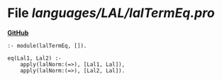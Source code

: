# File _languages/LAL/lalTermEq.pro_
**[GitHub](https://github.com/softlang/yas/blob/master/languages/LAL/lalTermEq.pro)**
```
:- module(lalTermEq, []).

eq(Lal1, Lal2) :-
    apply(lalNorm:(=>), [Lal1, Lal]),
    apply(lalNorm:(=>), [Lal2, Lal]).
```
